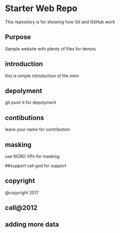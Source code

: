 # Starter Web Repo

This repository is for showing how Git and GitHub work

## Purpose

Sample website with plenty of files for demos

## introduction
 this is simple introduction of the intro

## depolyment 
  git push it for depolyment

## contibutions
 leave your name for contribution


## masking
 use NORD VPn for masking

##support
 call god for support

## copyright
 @copyright 2017

## call@2012

## adding more data